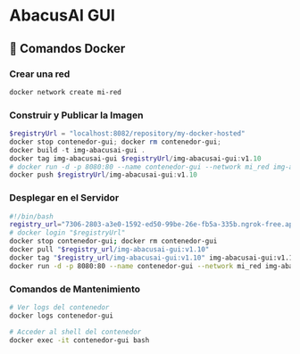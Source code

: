 # AbacusAI GUI

## 🐳 Comandos Docker

### Crear una red
```bash
docker network create mi-red
```

### Construir y Publicar la Imagen
```powershell
$registryUrl = "localhost:8082/repository/my-docker-hosted"
docker stop contenedor-gui; docker rm contenedor-gui;
docker build -t img-abacusai-gui .
docker tag img-abacusai-gui $registryUrl/img-abacusai-gui:v1.10
# docker run -d -p 8080:80 --name contenedor-gui --network mi_red img-abacusai-gui
docker push $registryUrl/img-abacusai-gui:v1.10
```

### Desplegar en el Servidor
```bash
#!/bin/bash
registry_url="7306-2803-a3e0-1592-ed50-99be-26e-fb5a-335b.ngrok-free.app/repository/my-docker-hosted"
# docker login "$registryUrl"
docker stop contenedor-gui; docker rm contenedor-gui
docker pull "$registry_url/img-abacusai-gui:v1.10"
docker tag "$registry_url/img-abacusai-gui:v1.10" img-abacusai-gui:v1.10
docker run -d -p 8080:80 --name contenedor-gui --network mi_red img-abacusai-gui:v1.10
```

### Comandos de Mantenimiento
```bash
# Ver logs del contenedor
docker logs contenedor-gui

# Acceder al shell del contenedor
docker exec -it contenedor-gui bash
```
